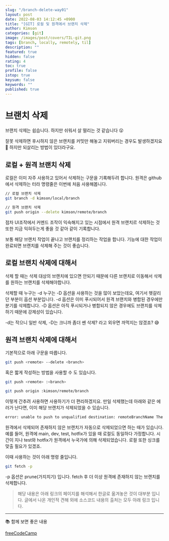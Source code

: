 ```yaml
---
slug: "/branch-delete-way01"
layout: post
date: 2022-08-03 14:12:45 +0900
title: "[GIT] 로컬 및 원격에서 브랜치 삭제"
author: Kimson
categories: [git]
image: /images/post/covers/TIL-git.png
tags: [branch, locally, remotely, til]
description: ""
featured: true
hidden: false
rating: 4
toc: true
profile: false
istop: true
keysum: false
keywords: ""
published: true
---
```


# 브랜치 삭제

브랜치 삭제는 쉽습니다. 하지만 쉬워서 살 떨리는 것 같습니다 😮

잘못 삭제하면 후시하지 않은 브랜치를 커밋만 해놓고 지워버리는 경우도 발생하겠지요 🥲 하지만 되살리는 방법이 있더라구요.

## 로컬 + 원격 브랜치 삭제

로컬은 이미 자주 사용하고 있어서 삭제하는 구문을 기록해두려 합니다. 원격은 github에서 삭제하는 터라 명령줄은 이번에 처음 사용해봅니다.

```bash
// 로컬 브랜치 삭제
git branch -d kimson/local/branch

// 원격 브랜치 삭제
git push origin --delete kimson/remote/branch
```

점차 UI조작에서 커멘드 조작이 익숙해지고 있는 시점에서 원격 브랜치르 삭제하는 것 또한 지금 익혀두는게 좋을 것 같아 같이 기록합니다.

보통 해당 브랜치 작업이 끝나고 브랜치를 정리하는 작업을 합니다. 기능에 대한 작업이 완료되면 브랜치를 삭제해 주는 것이 좋습니다.

## 로컬 브랜치 삭제에 대해서

삭제 할 때는 삭제 대상의 브랜치에 있으면 안되기 때문에 다른 브랜치로 이동해서 삭제를 원하는 브랜치를 삭제해야합니다.

삭제할 때 누구는 -d 누구는 -D 옵션을 사용하는 것을 많이 보았는데요, 여기서 헷갈리던 부분이 옵션 부분입니다. -d 옵션은 이미 푸시되어서 원격 브랜치와 병합된 경우에만 분기를 삭제합니다. -D 옵션은 아직 푸시되거나 병합되지 않은 경우에도 브랜치를 삭제하기 때문에 강제성이 있습니다.

-d는 작으니 일반 삭제, -D는 크니까 좀더 쎈 삭제? 라고 외우면 까먹지는 않겠죠? 😅

## 원격 브랜치 삭제에 대해서

기본적으로 아래 구문을 따릅니다.

```bash
git push <remote> --delete <branch>
```

혹은 짧게 작성하는 방법을 사용할 수 도 있습니다.

```bash
git push <remote> :<branch>

git push origin :kimson/remote/branch
```

이렇게 간추려 사용하면 사용하기가 더 편리하겠지요. 만일 삭제했는데 아래와 같은 에러가 난다면, 이미 해당 브랜치가 삭제되었을 수 있습니다.

```bash
error: unable to push to unqualified destination: remoteBranchName The destination refspec neither matches an existing ref on the remote nor begins with refs/, and we are unable to guess a prefix based on the source ref. error: failed to push some refs to 'git@repository_name'
```

원격에서 삭제되어 존재하지 않은 브랜치가 자동으로 삭제되었으면 하는 때가 있습니다. 예를 들어, 원격에 main, dev, test, hotfix가 있을 때 로컬도 동일하다 가정합니다. 시간이 지나 test와 hotfix가 원격에서 누국가에 의해 삭제되었습니다. 로컬 또한 싱크를 맞출 필요가 있겠죠.

이때 사용하는 것이 아래 명령 줄입니다.

```bash
git fetch -p
```

-p 옵션은 prune(가지치기) 입니다. fetch 후 더 이상 원격에 존재하지 않는 브랜치를 삭제합니다.

> 해당 내용은 아래 링크의 페이지를 해석해서 한글로 옮겨놓은 것이 대부분 입니다. 글에서 나온 개인적 견해 외에 소스코드 내용의 출처는 모두 아래 링크 입니다.

---

📚 함께 보면 좋은 내용

[freeCodeCamp](https://www.freecodecamp.org/news/how-to-delete-a-git-branch-both-locally-and-remotely/)
